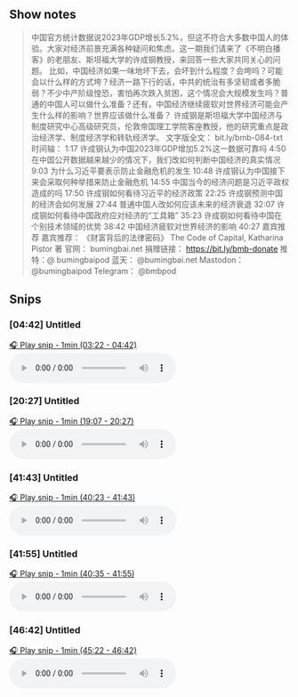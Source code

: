 
## Show notes

> 中国官方统计数据说2023年GDP增长5.2%，但这不符合大多数中国人的体验。大家对经济前景充满各种疑问和焦虑。这一期我们请来了《不明白播客》的老朋友、斯坦福大学的许成钢教授，来回答一些大家共同关心的问题。 比如，中国经济如果一味地坏下去，会坏到什么程度？会垮吗？可能会以什么样的方式垮？经济一路下行的话，中共的统治有多坚韧或者多脆弱？不少中产阶级惶恐，害怕再次跌入贫困，这个情况会大规模发生吗？普通的中国人可以做什么准备？还有，中国经济继续疲软对世界经济可能会产生什么样的影响？世界应该做什么准备？ 许成钢是斯坦福大学中国经济与制度研究中心高级研究员，伦敦帝国理工学院客座教授，他的研究重点是政治经济学、制度经济学和转轨经济学。  文字版全文： bit.ly/bmb-084-txt    时间轴： 1:17 许成钢认为中国2023年GDP增加5.2%这一数据可靠吗 4:50 在中国公开数据越来越少的情况下，我们改如何判断中国经济的真实情况 9:03 为什么习近平要表示防止金融危机的发生 10:48 许成钢认为中国接下来会采取何种举措来防止金融危机 14:55 中国当今的经济问题是习近平政权造成的吗 17:50 许成钢如何看待习近平的经济政策 22:25 许成钢预测中国的经济会如何发展 27:44 普通中国人改如何应该未来的经济衰退 32:07 许成钢如何看待中国政府应对经济的“工具箱” 35:23 许成钢如何看待中国在个别技术领域的优势 38:42 中国经济疲软对世界经济的影响 40:27 嘉宾推荐  嘉宾推荐： 《财富背后的法律密码》 The Code of Capital, Katharina Pistor 著
> 官网： bumingbai.net  捐赠链接： https://bit.ly/bmb-donate  推特：@ bumingbaipod  蓝天： @bumingbai.net  Mastodon： @bumingbaipod  Telegram： @bmbpod

## Snips
### [04:42] Untitled
[🎧 Play snip - 1min️ (03:22 - 04:42)](https://share.snipd.com/snip/ec80f768-9473-4394-8893-e297d214264f)
<audio controls> <source src="https://www.buzzsprout.com/1982525/episodes/14430533-.mp3#t=03:22,04:42"> </audio>
### [20:27] Untitled
[🎧 Play snip - 1min️ (19:07 - 20:27)](https://share.snipd.com/snip/51128555-5652-4610-9552-c04b1a7dacfe)
<audio controls> <source src="https://www.buzzsprout.com/1982525/episodes/14430533-.mp3#t=19:07,20:27"> </audio>
### [41:43] Untitled
[🎧 Play snip - 1min️ (40:23 - 41:43)](https://share.snipd.com/snip/011b9e62-213f-42a1-bac8-cb0d2f90353b)
<audio controls> <source src="https://www.buzzsprout.com/1982525/episodes/14430533-.mp3#t=40:23,41:43"> </audio>
### [41:55] Untitled
[🎧 Play snip - 1min️ (40:35 - 41:55)](https://share.snipd.com/snip/064ed89c-4e0e-4c0b-a711-8115cc82465e)
<audio controls> <source src="https://www.buzzsprout.com/1982525/episodes/14430533-.mp3#t=40:35,41:55"> </audio>
### [46:42] Untitled
[🎧 Play snip - 1min️ (45:22 - 46:42)](https://share.snipd.com/snip/f28b5e2b-fa30-4595-ad92-db5169dae733)
<audio controls> <source src="https://www.buzzsprout.com/1982525/episodes/14430533-.mp3#t=45:22,46:42"> </audio>
